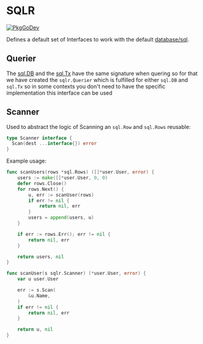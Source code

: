 # SQLR

[![PkgGoDev](https://pkg.go.dev/badge/github.com/cycloidio/sqlr)](https://pkg.go.dev/github.com/cycloidio/sqlr)

Defines a default set of Interfaces to work with the default [database/sql](https://golang.org/pkg/database/sql/).

## Querier

The [sql.DB](https://golang.org/pkg/database/sql/#DB) and the [sql.Tx](https://golang.org/pkg/database/sql/#Tx) have the same signature when quering
so for that we have created the `sqlr.Querier` which is fulfilled for either `sql.DB` and `sql.Tx` so in some contexts you don't need to have the
specific implementation this interface can be used

## Scanner

Used to abstract the logic of Scanning an `sql.Row` and `sql.Rows` reusable:

```go
type Scanner interface {
  Scan(dest ...interface{}) error
}
```

Example usage:

```go
func scanUsers(rows *sql.Rows) ([]*user.User, error) {
	users := make([]*user.User, 0, 0)
	defer rows.Close()
	for rows.Next() {
		u, err := scanUser(rows)
		if err != nil {
			return nil, err
		}
		users = append(users, u)
	}

	if err := rows.Err(); err != nil {
		return nil, err
	}

	return users, nil
}

func scanUser(s sqlr.Scanner) (*user.User, error) {
	var u user.User

	err := s.Scan(
		&u.Name,
	)
	if err != nil {
		return nil, err
	}

	return u, nil
}
```
